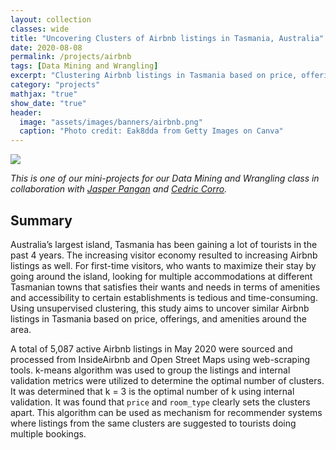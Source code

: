 ```yaml
---
layout: collection
classes: wide
title: "Uncovering Clusters of Airbnb listings in Tasmania, Australia"
date: 2020-08-08
permalink: /projects/airbnb
tags: [Data Mining and Wrangling]
excerpt: "Clustering Airbnb listings in Tasmania based on price, offerings, and amenities around the area."
category: "projects"
mathjax: "true"
show_date: "true"
header:
  image: "assets/images/banners/airbnb.png"
  caption: "Photo credit: Eak8dda from Getty Images on Canva"
---
```


[![](https://img.shields.io/badge/Github-View_HTML-181717?logo=github)]()

*This is one of our mini-projects for our Data Mining and Wrangling class in collaboration with [Jasper Pangan](https://www.linkedin.com/in/jasperkristianpangan/) and [Cedric Corro](https://www.linkedin.com/in/ec-corro/).*

## Summary

Australia’s largest island, Tasmania has been gaining a lot of tourists in the past 4 years. The increasing visitor economy resulted to increasing Airbnb listings as well. For first-time visitors, who wants to maximize their stay by going around the island, looking for multiple accommodations at different Tasmanian towns that satisfies their wants and needs in terms of amenities and accessibility to certain establishments is tedious and time-consuming. Using unsupervised clustering, this study aims to uncover similar Airbnb listings in Tasmania based on price, offerings, and amenities around the area.

A total of 5,087 active Airbnb listings in May 2020 were sourced and processed from InsideAirbnb and Open Street Maps using web-scraping tools. k-means algorithm was used to group the listings and internal validation metrics were utilized to determine the optimal number of clusters. It was determined that k = 3 is the optimal number of k using internal validation. It was found that `price` and `room_type` clearly sets the clusters apart. This algorithm can be used as mechanism for recommender systems where listings from the same clusters are suggested to tourists doing multiple bookings.  
